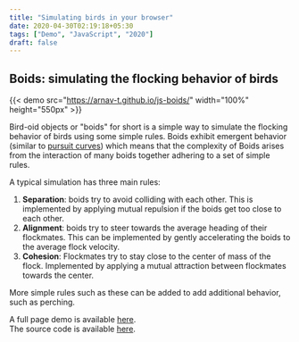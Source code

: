 ```yaml
---
title: "Simulating birds in your browser"
date: 2020-04-30T02:19:18+05:30
tags: ["Demo", "JavaScript", "2020"]
draft: false
---
```


## Boids: simulating the flocking behavior of birds
{{< demo src="https://arnav-t.github.io/js-boids/" width="100%" height="550px" >}}     

Bird-oid objects or "boids" for short is a simple way to simulate the flocking behavior of birds using some simple rules. Boids exhibit emergent behavior (similar to [pursuit curves](/posts/pursuit/)) which means that the complexity of Boids arises from the interaction of many boids together adhering to a set of simple rules.    

A typical simulation has three main rules:    
1. **Separation**: boids try to avoid colliding with each other. This is implemented by applying mutual repulsion if the boids get too close to each other.
2. **Alignment**: boids try to steer towards the average heading of their flockmates. This can be implemented by gently accelerating the boids to the average flock velocity.
3. **Cohesion**: Flockmates try to stay close to the center of mass of the flock. Implemented by applying a mutual attraction between flockmates towards the center.   
    
More simple rules such as these can be added to add additional behavior, such as perching.   

A full page demo is available [here](https://arnav-t.github.io/js-boids/).     
The source code is available [here](https://github.com/arnav-t/js-boids).